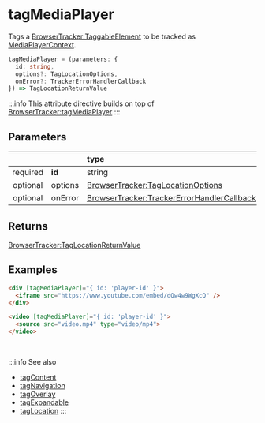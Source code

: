 # tagMediaPlayer

Tags a [BrowserTracker:TaggableElement](/tracking/browser/api-reference/definitions/TaggableElement.md) to be tracked as [MediaPlayerContext](/taxonomy/reference/location-contexts/MediaPlayerContext.md).

```typescript
tagMediaPlayer = (parameters: {
  id: string,
  options?: TagLocationOptions,
  onError?: TrackerErrorHandlerCallback
}) => TagLocationReturnValue
```

:::info
This attribute directive builds on top of [BrowserTracker:tagMediaPlayer](/tracking/browser/api-reference/locationTaggers/tagMediaPlayer.md)
:::

## Parameters
|          |         | type                                                                                              | default value
| :-:      | :--     | :--                                                                                               | :--           
| required | **id**  | string                                                                                            |
| optional | options | [BrowserTracker:TagLocationOptions](/tracking/browser/api-reference/definitions/TagLocationOptions.md)                   | 
| optional | onError | [BrowserTracker:TrackerErrorHandlerCallback](/tracking/browser/api-reference/definitions/TrackerErrorHandlerCallback.md) | `console.error`

## Returns
[BrowserTracker:TagLocationReturnValue](/tracking/browser/api-reference/definitions/TagLocationReturnValue.md)

## Examples

```html
<div [tagMediaPlayer]="{ id: 'player-id' }">
  <iframe src="https://www.youtube.com/embed/dQw4w9WgXcQ" />  
</div>
```

```html
<video [tagMediaPlayer]="{ id: 'player-id' }">
  <source src="video.mp4" type="video/mp4">
</video>
```

<br />

:::info See also
- [tagContent](/tracking/angular/api-reference/locationTaggers/tagContent.md)
- [tagNavigation](/tracking/angular/api-reference/locationTaggers/tagNavigation.md)
- [tagOverlay](/tracking/angular/api-reference/locationTaggers/tagOverlay.md)
- [tagExpandable](/tracking/angular/api-reference/locationTaggers/tagExpandable.md)
- [tagLocation](/tracking/angular/api-reference/locationTaggers/tagLocation.md)
:::
